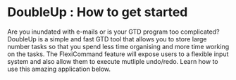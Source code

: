 DoubleUp : How to get started
========================================
Are you inundated with e-mails or is your GTD program too complicated? DoubleUp is a simple and fast GTD tool that allows you to store large number tasks so that you spend less time organising and more time working on the tasks. The FlexiCommand feature will expose users to a flexible input system and also allow them to execute mutliple undo/redo. Learn how to use this amazing application below. 
